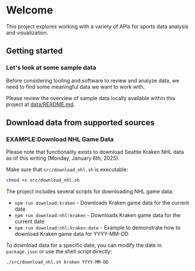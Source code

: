 # Welcome

This project explores working with a variety of APIs for sports data analysis and visualization.

## Getting started

### Let's look at some sample data

Before considering tooling and software to review and analyze data, we need to find some meaningful data we want to work with.

Please review the overview of sample data locally available within this project at [data/README.md](data/README.md).

## Download data from supported sources

### EXAMPLE:Download NHL Game Data

Please note that functionality exists to download Seattle Kraken NHL data as of this writing (Monday, January 6th, 2025).

Make sure that `src/download_nhl.sh` is executable:

```bash
chmod +x src/download_nhl.sh
```

The project includes several scripts for downloading NHL game data:

- `npm run download:kraken` - Downloads Kraken game data for the current date
- `npm run download:nhl:kraken` - Downloads Kraken game data for the current date
- `npm run download:nhl:kraken:date` - Example to demonstrate how to download Kraken game data for YYYY-MM-DD

To download data for a specific date, you can modify the date in `package.json` or use the shell script directly:

```bash
./src/download_nhl.sh kraken YYYY-MM-DD
```
